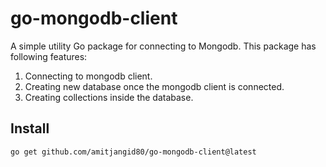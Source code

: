 # go-mongodb-client

A simple utility Go package for connecting to Mongodb. This package has following features:
1. Connecting to mongodb client.
2. Creating new database once the mongodb client is connected.
3. Creating collections inside the database.

## Install

```bash
go get github.com/amitjangid80/go-mongodb-client@latest

